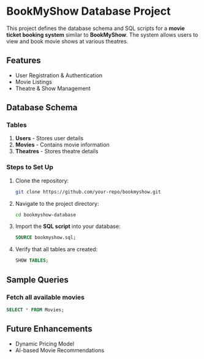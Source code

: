 # BookMyShow Database Project

This project defines the database schema and SQL scripts for a **movie ticket booking system** similar to **BookMyShow**. The system allows users to view and book movie shows at various theatres.

## Features
- User Registration & Authentication
- Movie Listings
- Theatre & Show Management

## Database Schema
### Tables
1. **Users** - Stores user details
2. **Movies** - Contains movie information
3. **Theatres** - Stores theatre details



### Steps to Set Up
1. Clone the repository:
   ```sh
   git clone https://github.com/your-repo/bookmyshow.git
   ```
2. Navigate to the project directory:
   ```sh
   cd bookmyshow-database
   ```
3. Import the **SQL script** into your database:
   ```sql
   SOURCE bookmyshow.sql;
   ```
4. Verify that all tables are created:
   ```sql
   SHOW TABLES;
   ```

## Sample Queries
### Fetch all available movies
```sql
SELECT * FROM Movies;
```


## Future Enhancements
- Dynamic Pricing Model
- AI-based Movie Recommendations

